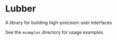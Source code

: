 # Lubber

A library for building high-precision user interfaces

See the `examples` directory for usage examples.
